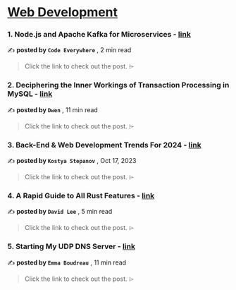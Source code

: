 
<h1><a href=https://medium.com/tag/web-development/recommended target="_blank" rel="noopener noreferrer">Web Development</a></h1>
<h3>1. Node.js and Apache Kafka for Microservices - <a href=https://medium.com/@codeeverywhere/node-js-and-apache-kafka-for-microservices-10f62ea5afc3?source=tag_recommended_feed---------0-84----------web_development----------7a567315_0d0d_420a_981d_da16c21a2a36------- target="_blank" rel="noopener noreferrer">link</a></h3>

✍️ **posted by `Code Everywhere`** <date> , 2 min read</date>

<blockquote>Click the link to check out the post. ⌲</blockquote>

<h3>2. Deciphering the Inner Workings of Transaction Processing in MySQL - <a href=https://medium.com/itnext/deciphering-the-inner-workings-of-transaction-processing-in-mysql-bb2f59c40bff?source=tag_recommended_feed---------1-107----------web_development----------7a567315_0d0d_420a_981d_da16c21a2a36------- target="_blank" rel="noopener noreferrer">link</a></h3>

✍️ **posted by `Dwen`** <date> , 11 min read</date>

<blockquote>Click the link to check out the post. ⌲</blockquote>

<h3>3. Back-End & Web Development Trends For 2024 - <a href=https://medium.com/ux-planet/back-end-web-development-trends-for-2024-04cc14bb43cb?source=tag_recommended_feed---------2-85----------web_development----------7a567315_0d0d_420a_981d_da16c21a2a36------- target="_blank" rel="noopener noreferrer">link</a></h3>

✍️ **posted by `Kostya Stepanov`** <date> , Oct 17, 2023</date>

<blockquote>Click the link to check out the post. ⌲</blockquote>

<h3>4. A Rapid Guide to All Rust Features - <a href=https://medium.com/@lordmoma/a-rapid-guide-to-all-rust-features-6f2636dadc43?source=tag_recommended_feed---------3-84----------web_development----------7a567315_0d0d_420a_981d_da16c21a2a36------- target="_blank" rel="noopener noreferrer">link</a></h3>

✍️ **posted by `David Lee`** <date> , 5 min read</date>

<blockquote>Click the link to check out the post. ⌲</blockquote>

<h3>5. Starting My UDP DNS Server - <a href=https://medium.com/chifi-media/starting-my-udp-dns-server-8cc196cffbbc?source=tag_recommended_feed---------4-107----------web_development----------7a567315_0d0d_420a_981d_da16c21a2a36------- target="_blank" rel="noopener noreferrer">link</a></h3>

✍️ **posted by `Emma Boudreau`** <date> , 11 min read</date>

<blockquote>Click the link to check out the post. ⌲</blockquote>

